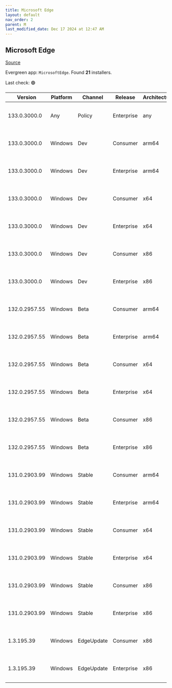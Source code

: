 ```yaml
---
title: Microsoft Edge
layout: default
nav_order: 2
parent: M
last_modified_date: Dec 17 2024 at 12:47 AM
---
```


## Microsoft Edge

[Source](https://www.microsoft.com/edge)

Evergreen app: `MicrosoftEdge`. Found **21** installers.

Last check: 🟢

| Version       | Platform | Channel    | Release    | Architecture | Hash                                                             | URI                                                                                                                                                                                                                                                                                                                      |
| ------------- | -------- | ---------- | ---------- | ------------ | ---------------------------------------------------------------- | ------------------------------------------------------------------------------------------------------------------------------------------------------------------------------------------------------------------------------------------------------------------------------------------------------------------------ |
| 133.0.3000.0  | Any      | Policy     | Enterprise | any          | 56D8D3E35361EA8AE43AC5B95EF48C0D08B12A606E9C7FC4975719350443EADC | [https://msedge.sf.dl.delivery.mp.microsoft.com/filestreamingservice/files/2cde115b-0aaa-4d02-963a-1b4e15b1d580/MicrosoftEdgePolicyTemplates.cab](https://msedge.sf.dl.delivery.mp.microsoft.com/filestreamingservice/files/2cde115b-0aaa-4d02-963a-1b4e15b1d580/MicrosoftEdgePolicyTemplates.cab)                       |
| 133.0.3000.0  | Windows  | Dev        | Consumer   | arm64        | B8509331FDE387B68DBC8584BAE78F9B798BA8ADE9951A0B97BB5183C8E9E4EB | [https://msedge.sf.dl.delivery.mp.microsoft.com/filestreamingservice/files/ba0ef7cf-ee16-43af-b1bb-e5f5d14c3656/MicrosoftEdgeDevEnterpriseARM64.msi](https://msedge.sf.dl.delivery.mp.microsoft.com/filestreamingservice/files/ba0ef7cf-ee16-43af-b1bb-e5f5d14c3656/MicrosoftEdgeDevEnterpriseARM64.msi)                 |
| 133.0.3000.0  | Windows  | Dev        | Enterprise | arm64        | B8509331FDE387B68DBC8584BAE78F9B798BA8ADE9951A0B97BB5183C8E9E4EB | [https://msedge.sf.dl.delivery.mp.microsoft.com/filestreamingservice/files/ba0ef7cf-ee16-43af-b1bb-e5f5d14c3656/MicrosoftEdgeDevEnterpriseARM64.msi](https://msedge.sf.dl.delivery.mp.microsoft.com/filestreamingservice/files/ba0ef7cf-ee16-43af-b1bb-e5f5d14c3656/MicrosoftEdgeDevEnterpriseARM64.msi)                 |
| 133.0.3000.0  | Windows  | Dev        | Consumer   | x64          | 1983C7F34F3749B12CF7C0D48435AD27302DF976ADC63CA89AB12FF1F075370A | [https://msedge.sf.dl.delivery.mp.microsoft.com/filestreamingservice/files/a18bbd1d-7b6b-428e-88dd-c0cdfdffaac2/MicrosoftEdgeDevEnterpriseX64.msi](https://msedge.sf.dl.delivery.mp.microsoft.com/filestreamingservice/files/a18bbd1d-7b6b-428e-88dd-c0cdfdffaac2/MicrosoftEdgeDevEnterpriseX64.msi)                     |
| 133.0.3000.0  | Windows  | Dev        | Enterprise | x64          | 1983C7F34F3749B12CF7C0D48435AD27302DF976ADC63CA89AB12FF1F075370A | [https://msedge.sf.dl.delivery.mp.microsoft.com/filestreamingservice/files/a18bbd1d-7b6b-428e-88dd-c0cdfdffaac2/MicrosoftEdgeDevEnterpriseX64.msi](https://msedge.sf.dl.delivery.mp.microsoft.com/filestreamingservice/files/a18bbd1d-7b6b-428e-88dd-c0cdfdffaac2/MicrosoftEdgeDevEnterpriseX64.msi)                     |
| 133.0.3000.0  | Windows  | Dev        | Consumer   | x86          | 2D825C76042AF272C722C99C8D46FDD82A0595F75F6BE035DFC0A3319EADC831 | [https://msedge.sf.dl.delivery.mp.microsoft.com/filestreamingservice/files/af75c82c-574f-41ca-82b5-aa9d7d52f600/MicrosoftEdgeDevEnterpriseX86.msi](https://msedge.sf.dl.delivery.mp.microsoft.com/filestreamingservice/files/af75c82c-574f-41ca-82b5-aa9d7d52f600/MicrosoftEdgeDevEnterpriseX86.msi)                     |
| 133.0.3000.0  | Windows  | Dev        | Enterprise | x86          | 2D825C76042AF272C722C99C8D46FDD82A0595F75F6BE035DFC0A3319EADC831 | [https://msedge.sf.dl.delivery.mp.microsoft.com/filestreamingservice/files/af75c82c-574f-41ca-82b5-aa9d7d52f600/MicrosoftEdgeDevEnterpriseX86.msi](https://msedge.sf.dl.delivery.mp.microsoft.com/filestreamingservice/files/af75c82c-574f-41ca-82b5-aa9d7d52f600/MicrosoftEdgeDevEnterpriseX86.msi)                     |
| 132.0.2957.55 | Windows  | Beta       | Consumer   | arm64        | 8D1D9EE543C636CC83E10B163A42BBEE5A80B57F36C1487F778F8AEF61F073DF | [https://msedge.sf.dl.delivery.mp.microsoft.com/filestreamingservice/files/02c40cf2-71ab-4f89-b54f-81977ce08b21/MicrosoftEdgeBetaEnterpriseARM64.msi](https://msedge.sf.dl.delivery.mp.microsoft.com/filestreamingservice/files/02c40cf2-71ab-4f89-b54f-81977ce08b21/MicrosoftEdgeBetaEnterpriseARM64.msi)               |
| 132.0.2957.55 | Windows  | Beta       | Enterprise | arm64        | 8D1D9EE543C636CC83E10B163A42BBEE5A80B57F36C1487F778F8AEF61F073DF | [https://msedge.sf.dl.delivery.mp.microsoft.com/filestreamingservice/files/02c40cf2-71ab-4f89-b54f-81977ce08b21/MicrosoftEdgeBetaEnterpriseARM64.msi](https://msedge.sf.dl.delivery.mp.microsoft.com/filestreamingservice/files/02c40cf2-71ab-4f89-b54f-81977ce08b21/MicrosoftEdgeBetaEnterpriseARM64.msi)               |
| 132.0.2957.55 | Windows  | Beta       | Consumer   | x64          | 12E0394044848FE3B5E329095205AFB67E476789CAB7F0E45DF2E3066A1E2143 | [https://msedge.sf.dl.delivery.mp.microsoft.com/filestreamingservice/files/3b0a4a65-39cf-4a48-8b3d-3ea5d95678c4/MicrosoftEdgeBetaEnterpriseX64.msi](https://msedge.sf.dl.delivery.mp.microsoft.com/filestreamingservice/files/3b0a4a65-39cf-4a48-8b3d-3ea5d95678c4/MicrosoftEdgeBetaEnterpriseX64.msi)                   |
| 132.0.2957.55 | Windows  | Beta       | Enterprise | x64          | 12E0394044848FE3B5E329095205AFB67E476789CAB7F0E45DF2E3066A1E2143 | [https://msedge.sf.dl.delivery.mp.microsoft.com/filestreamingservice/files/3b0a4a65-39cf-4a48-8b3d-3ea5d95678c4/MicrosoftEdgeBetaEnterpriseX64.msi](https://msedge.sf.dl.delivery.mp.microsoft.com/filestreamingservice/files/3b0a4a65-39cf-4a48-8b3d-3ea5d95678c4/MicrosoftEdgeBetaEnterpriseX64.msi)                   |
| 132.0.2957.55 | Windows  | Beta       | Consumer   | x86          | 60C7A4855EAFD23ED076432557FCBF75CF0FBF125D0798D54D7C5CFE17D9A672 | [https://msedge.sf.dl.delivery.mp.microsoft.com/filestreamingservice/files/8be42a07-d699-41fc-a2d5-438806ebc104/MicrosoftEdgeBetaEnterpriseX86.msi](https://msedge.sf.dl.delivery.mp.microsoft.com/filestreamingservice/files/8be42a07-d699-41fc-a2d5-438806ebc104/MicrosoftEdgeBetaEnterpriseX86.msi)                   |
| 132.0.2957.55 | Windows  | Beta       | Enterprise | x86          | 60C7A4855EAFD23ED076432557FCBF75CF0FBF125D0798D54D7C5CFE17D9A672 | [https://msedge.sf.dl.delivery.mp.microsoft.com/filestreamingservice/files/8be42a07-d699-41fc-a2d5-438806ebc104/MicrosoftEdgeBetaEnterpriseX86.msi](https://msedge.sf.dl.delivery.mp.microsoft.com/filestreamingservice/files/8be42a07-d699-41fc-a2d5-438806ebc104/MicrosoftEdgeBetaEnterpriseX86.msi)                   |
| 131.0.2903.99 | Windows  | Stable     | Consumer   | arm64        | 9D96817D2F4050B78ACE58C32213954A046E1952925B71DC5092126DCC98A690 | [https://msedge.sf.dl.delivery.mp.microsoft.com/filestreamingservice/files/aa840aa0-3221-4734-9471-b4664617a731/MicrosoftEdgeEnterpriseARM64.msi](https://msedge.sf.dl.delivery.mp.microsoft.com/filestreamingservice/files/aa840aa0-3221-4734-9471-b4664617a731/MicrosoftEdgeEnterpriseARM64.msi)                       |
| 131.0.2903.99 | Windows  | Stable     | Enterprise | arm64        | 9D96817D2F4050B78ACE58C32213954A046E1952925B71DC5092126DCC98A690 | [https://msedge.sf.dl.delivery.mp.microsoft.com/filestreamingservice/files/aa840aa0-3221-4734-9471-b4664617a731/MicrosoftEdgeEnterpriseARM64.msi](https://msedge.sf.dl.delivery.mp.microsoft.com/filestreamingservice/files/aa840aa0-3221-4734-9471-b4664617a731/MicrosoftEdgeEnterpriseARM64.msi)                       |
| 131.0.2903.99 | Windows  | Stable     | Consumer   | x64          | 6DADFFB1BCE1E05411BF1565569160997D6A459C1045AE206BBE11C15BB89D06 | [https://msedge.sf.dl.delivery.mp.microsoft.com/filestreamingservice/files/249fe233-1b7c-4b8d-93bc-e64ba81a0c02/MicrosoftEdgeEnterpriseX64.msi](https://msedge.sf.dl.delivery.mp.microsoft.com/filestreamingservice/files/249fe233-1b7c-4b8d-93bc-e64ba81a0c02/MicrosoftEdgeEnterpriseX64.msi)                           |
| 131.0.2903.99 | Windows  | Stable     | Enterprise | x64          | 6DADFFB1BCE1E05411BF1565569160997D6A459C1045AE206BBE11C15BB89D06 | [https://msedge.sf.dl.delivery.mp.microsoft.com/filestreamingservice/files/249fe233-1b7c-4b8d-93bc-e64ba81a0c02/MicrosoftEdgeEnterpriseX64.msi](https://msedge.sf.dl.delivery.mp.microsoft.com/filestreamingservice/files/249fe233-1b7c-4b8d-93bc-e64ba81a0c02/MicrosoftEdgeEnterpriseX64.msi)                           |
| 131.0.2903.99 | Windows  | Stable     | Consumer   | x86          | 5A23864D018E8A5D5A703CC4154126F2CC1E346479B72C225C5CDA0D3BABB879 | [https://msedge.sf.dl.delivery.mp.microsoft.com/filestreamingservice/files/9ed6aa35-950c-4219-8f4c-661b38d36f75/MicrosoftEdgeEnterpriseX86.msi](https://msedge.sf.dl.delivery.mp.microsoft.com/filestreamingservice/files/9ed6aa35-950c-4219-8f4c-661b38d36f75/MicrosoftEdgeEnterpriseX86.msi)                           |
| 131.0.2903.99 | Windows  | Stable     | Enterprise | x86          | 5A23864D018E8A5D5A703CC4154126F2CC1E346479B72C225C5CDA0D3BABB879 | [https://msedge.sf.dl.delivery.mp.microsoft.com/filestreamingservice/files/9ed6aa35-950c-4219-8f4c-661b38d36f75/MicrosoftEdgeEnterpriseX86.msi](https://msedge.sf.dl.delivery.mp.microsoft.com/filestreamingservice/files/9ed6aa35-950c-4219-8f4c-661b38d36f75/MicrosoftEdgeEnterpriseX86.msi)                           |
| 1.3.195.39    | Windows  | EdgeUpdate | Consumer   | x86          | FD424062FF3983D0EDD6C47AB87343A15E52902533E3D5F33F1B0222F940721C | [https://msedge.sf.dl.delivery.mp.microsoft.com/filestreamingservice/files/b5a71362-9d7c-4f63-94a1-f388964140e1/MicrosoftEdgeUpdateSetup_X86_1.3.195.39.exe](https://msedge.sf.dl.delivery.mp.microsoft.com/filestreamingservice/files/b5a71362-9d7c-4f63-94a1-f388964140e1/MicrosoftEdgeUpdateSetup_X86_1.3.195.39.exe) |
| 1.3.195.39    | Windows  | EdgeUpdate | Enterprise | x86          | FD424062FF3983D0EDD6C47AB87343A15E52902533E3D5F33F1B0222F940721C | [https://msedge.sf.dl.delivery.mp.microsoft.com/filestreamingservice/files/b5a71362-9d7c-4f63-94a1-f388964140e1/MicrosoftEdgeUpdateSetup_X86_1.3.195.39.exe](https://msedge.sf.dl.delivery.mp.microsoft.com/filestreamingservice/files/b5a71362-9d7c-4f63-94a1-f388964140e1/MicrosoftEdgeUpdateSetup_X86_1.3.195.39.exe) |
